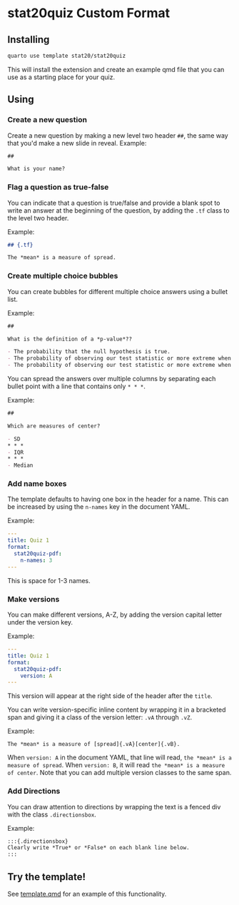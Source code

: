 # stat20quiz Custom Format

## Installing

```bash
quarto use template stat20/stat20quiz
```

This will install the extension and create an example qmd file that you can use as a starting place for your quiz.

## Using

### Create a new question

Create a new question by making a new level two header `##`, the same way that you'd make a new slide in reveal. Example:

```markdown
##

What is your name?
```

### Flag a question as true-false

You can indicate that a question is true/false and provide a blank spot to write an answer at the beginning of the question, by adding the `.tf` class to the level two header.

Example:

```markdown
## {.tf}

The *mean* is a measure of spread.
```

### Create multiple choice bubbles

You can create bubbles for different multiple choice answers using a bullet list.

Example:

```markdown
##

What is the definition of a *p-value*??

- The probability that the null hypothesis is true.
- The probability of observing our test statistic or more extreme when the null hypothesis is true.
- The probability of observing our test statistic or more extreme when the null hypothesis is false.
```

You can spread the answers over multiple columns by separating each bullet point with a line that contains only `* * *`.

Example:

```markdown
##

Which are measures of center?

- SD
* * *
- IQR
* * *
- Median
```

### Add name boxes

The template defaults to having one box in the header for a name. This can be increased by using the `n-names` key in the document YAML.

Example:

```yaml
---
title: Quiz 1
format:
  stat20quiz-pdf:
    n-names: 3
---
```

This is space for 1-3 names.

### Make versions

You can make different versions, A-Z, by adding the version capital letter under the version key.

Example:

```yaml
---
title: Quiz 1
format:
  stat20quiz-pdf:
    version: A
---
```

This version will appear at the right side of the header after the `title`.

You can write version-specific inline content by wrapping it in a bracketed span and giving it a class of the version letter: `.vA` through `.vZ`.

Example:

```
The *mean* is a measure of [spread]{.vA}[center]{.vB}.
```

When `version: A` in the document YAML, that line will read, `the *mean* is a measure of spread`. When `version: B`, it will read `the *mean* is a measure of center`. Note that you can add multiple version classes to the same span.

### Add Directions

You can draw attention to directions by wrapping the text is a fenced div with the class `.directionsbox`.

Example:

```markdown
:::{.directionsbox}
Clearly write *True* or *False* on each blank line below.
:::
```

## Try the template!

See [template.qmd](template.qmd) for an example of this functionality.

